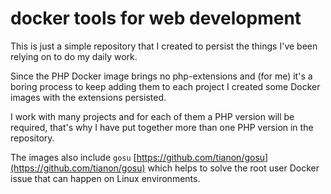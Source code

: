# docker tools for web development

This is just a simple repository that I created to persist the things I've been relying on to do my daily work.

Since the PHP Docker image brings no php-extensions and (for me) it's a boring process to keep adding them to each
project I created some Docker images with the extensions persisted.

I work with many projects and for each of them a PHP version will be required, that's why I have put together more
than one PHP version in the repository.

The images also include `gosu` [https://github.com/tianon/gosu](https://github.com/tianon/gosu) which helps to solve
the root user Docker issue that can happen on Linux environments.
